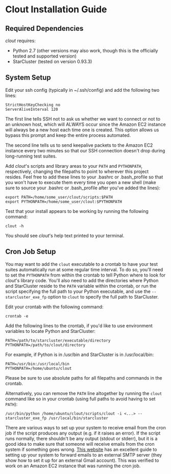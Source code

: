 # Clout Installation Guide

## Required Dependencies

_clout_ requires:

* Python 2.7 (other versions may also work, though this is the officially tested and supported version)
* StarCluster (tested on version 0.93.3)

## System Setup

Edit your ssh config (typically in ~/.ssh/config) and add the following two lines:

    StrictHostKeyChecking no
    ServerAliveInterval 120

The first line tells SSH not to ask us whether we want to connect or not to an unknown host, which will ALWAYS occur since the Amazon EC2 instance will always be a new host each time one is created. This option allows us bypass this prompt and keep the entire process automated.

The second line tells us to send keepalive packets to the Amazon EC2 instance every two minutes so that our SSH connection doesn't drop during long-running test suites.

Add _clout_'s scripts and library areas to your ```PATH``` and ```PYTHONPATH```, respectively, changing the filepaths to point to wherever this project resides. Feel free to add these lines to your .bashrc or .bash_profile so that you won't have to execute them every time you open a new shell (make sure to source your .bashrc or .bash_profile after you've added the lines):

    export PATH=/home/some_user/clout/scripts:$PATH
    export PYTHONPATH=/home/some_user/clout:$PYTHONPATH

Test that your install appears to be working by running the following command:

    clout -h

You should see _clout_'s help text printed to your terminal.

## Cron Job Setup

You may want to add the ```clout``` executable to a crontab to have your test suites automatically run at some regular time interval. To do so, you'll need to set the ```PYTHONPATH``` from within the crontab to tell Python where to look for _clout_'s library code. You'll also need to add the directories where Python and StarCluster reside to the ```PATH``` variable within the crontab, or run the script specifying the full path to your Python executable, and use the ```--starcluster_exe_fp``` option to ```clout``` to specify the full path to StarCluster.

Edit your crontab with the following command:

    crontab -e

Add the following lines to the crontab, if you'd like to use environment
variables to locate Python and StarCluster:

    PATH=/path/to/starcluster/executable/directory
    PYTHONPATH=/path/to/clout/directory

For example, if Python is in /usr/bin and StarCluster is in /usr/local/bin:

    PATH=/usr/bin:/usr/local/bin
    PYTHONPATH=/home/ubuntu/clout

Please be sure to use absolute paths for all filepaths and commands in the crontab.

Alternatively, you can remove the ```PATH``` line altogether by running the ```clout``` command like so in your crontab (using full paths to avoid having to set ```PATH```):

    /usr/bin/python /home/ubuntu/clout/scripts/clout -i <...> --starcluster_exe_fp /usr/local/bin/starcluster

There are various ways to set up your system to receive email from the cron job if the script produces any output (e.g. if it raises an error). If the script runs normally, there shouldn't be any output (stdout or stderr), but it is a good idea to make sure that someone will receive emails from the cron system if something goes wrong. [This website](https://wiki.archlinux.org/index.php/SSMTP#Forward_to_a_Gmail_Mail_Server) has an excellent guide to setting up your system to forward emails to an external SMTP server (they show how to set it up for an external Gmail account). This was verified to work on an Amazon EC2 instance that was running the cron job.

